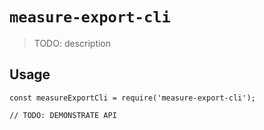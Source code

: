 # `measure-export-cli`

> TODO: description

## Usage

```
const measureExportCli = require('measure-export-cli');

// TODO: DEMONSTRATE API
```
